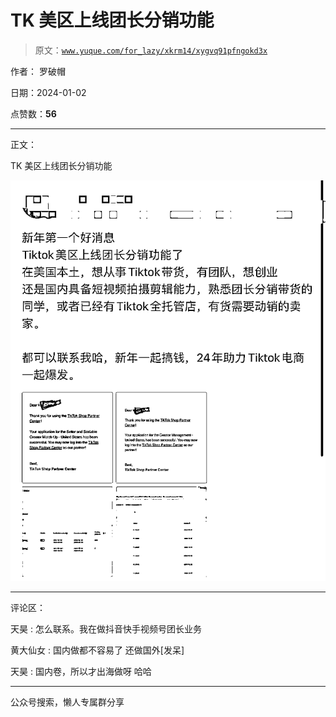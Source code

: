 # TK 美区上线团长分销功能

> 原文：[`www.yuque.com/for_lazy/xkrm14/xygvq91pfngokd3x`](https://www.yuque.com/for_lazy/xkrm14/xygvq91pfngokd3x)

作者： 罗破帽

日期：2024-01-02

点赞数：**56**

* * *

正文：

TK 美区上线团长分销功能

![](img/2f10b3a54f49824dcf86cf2eaa8d1ce3.png)

* * *

评论区：

天昊 : 怎么联系。我在做抖音快手视频号团长业务

黄大仙女 : 国内做都不容易了 还做国外[发呆]

天昊 : 国内卷，所以才出海做呀 哈哈

* * *

公众号搜索，懒人专属群分享